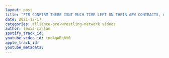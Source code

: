 ```yaml
---
layout: post
title: "FTR CONFIRM THERE ISNT MUCH TIME LEFT ON THEIR AEW CONTRACTS, AEW FANS ARE UPSET WITH KEVIN OWENS"
date: 2021-12-17
categories: alliance-pro-wrestling-network videos
author: lewis-carlan
spotify_track_id: 
youtube_video_id: tndAqWRq0V0
apple_track_id: 
youtube_metadata: 
---
```

